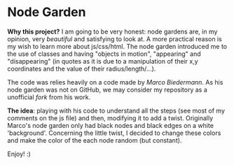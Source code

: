 # Node Garden

**Why this project?** I am going to be very honest: node gardens are, in my opinion, very *beautiful* and satisfying to look at. 
A more practical reason is my wish to learn more about js/css/html. The node garden introduced me to the use of classes and having "objects in motion", "appearing" and "disappearing" (in quotes as it is due to a manipulation of their x,y coordinates and the value of their radius/length/...).

The code was relies heavily on a code made by *Marco Biedermann*. As his node garden was not on GitHub, we may consider my repository as a unofficial *fork* from his work. 

**The idea**: playing with his code to understand all the steps (see most of my comments on the js file) and then, modifying it to add a twist. 
Originally Marco's node garden only had black nodes and black edges on a white 'background'. Concerning the little twist, I decided to change these colors and make the color of the each node random (but constant). 

Enjoy! :)

